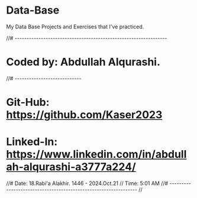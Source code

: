 # Data-Base
My Data Base Projects and Exercises that I've practiced. 




//# ----------------------------------------------------------------
# Coded by: Abdullah Alqurashi.
//# ----------------------------
# Git-Hub: https://github.com/Kaser2023
# Linked-In: https://www.linkedin.com/in/abdullah-alqurashi-a3777a224/
//# Date: 18.Rabi'a Alakhir. 1446 -  2024.Oct.21
//
Time: 5:01 AM
//# ----------------------------------------------------------------
//
